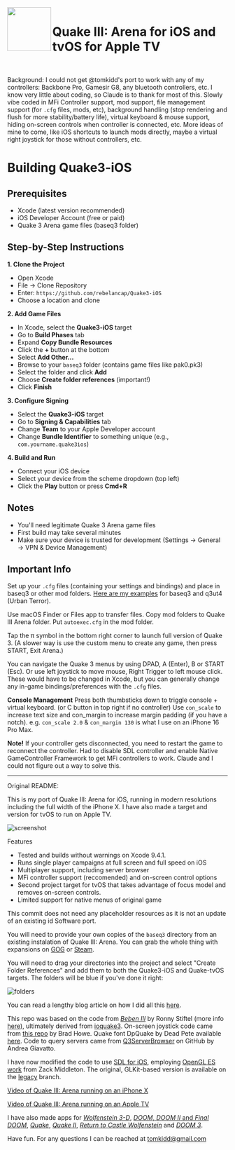 <img align="left" width="100" height="100" src="https://raw.githubusercontent.com/tomkidd/Quake3-iOS/master/icon_quake3.png">  

#  Quake III: Arena for iOS and tvOS for Apple TV

&nbsp;

Background: I could not get @tomkidd's port to work with any of my controllers: Backbone Pro, Gamesir G8, any bluetooth controllers, etc. I know very little about coding, so Claude is to thank for most of this. Slowly vibe coded in MFi Controller support, mod support, file management support (for `.cfg` files, mods, etc), background handling (stop rendering and flush for more stability/battery life), virtual keyboard & mouse support, hiding on-screen controls when controller is connected, etc. More ideas of mine to come, like iOS shortcuts to launch mods directly, maybe a virtual right joystick for those without controllers, etc.

# Building Quake3-iOS

## Prerequisites
- Xcode (latest version recommended)
- iOS Developer Account (free or paid)
- Quake 3 Arena game files (baseq3 folder)

## Step-by-Step Instructions

**1. Clone the Project**
- Open Xcode
- File → Clone Repository
- Enter: `https://github.com/rebelancap/Quake3-iOS`
- Choose a location and clone

**2. Add Game Files**
- In Xcode, select the **Quake3-iOS** target
- Go to **Build Phases** tab
- Expand **Copy Bundle Resources**
- Click the **+** button at the bottom
- Select **Add Other...**
- Browse to your `baseq3` folder (contains game files like pak0.pk3)
- Select the folder and click **Add**
- Choose **Create folder references** (important!)
- Click **Finish**

**3. Configure Signing**
- Select the **Quake3-iOS** target
- Go to **Signing & Capabilities** tab
- Change **Team** to your Apple Developer account
- Change **Bundle Identifier** to something unique (e.g., `com.yourname.quake3ios`)

**4. Build and Run**
- Connect your iOS device
- Select your device from the scheme dropdown (top left)
- Click the **Play** button or press **Cmd+R**

## Notes
- You'll need legitimate Quake 3 Arena game files
- First build may take several minutes
- Make sure your device is trusted for development (Settings → General → VPN & Device Management)

## Important Info

Set up your `.cfg` files (containing your settings and bindings) and place in baseq3 or other mod folders. [Here are my examples](https://github.com/rebelancap/Quake3-iOS/wiki/Configuration-Files-Examples) for baseq3 and q3ut4 (Urban Terror).

Use macOS Finder or Files app to transfer files. Copy mod folders to Quake III Arena folder. Put `autoexec.cfg` in the mod folder.

Tap the π symbol in the bottom right corner to launch full version of Quake 3. (A slower way is use the custom menu to create any game, then press START, Exit Arena.) 

You can navigate the Quake 3 menus by using DPAD, A (Enter), B or START (Esc). Or use left joystick to move mouse, Right Trigger to left mouse click. These would have to be changed in Xcode, but you can generally change any in-game bindings/preferences with the `.cfg` files. 

**Console Management**
Press both thumbsticks down to triggle console + virtual keyboard. (or C button in top right if no controller)
Use `con_scale` to increase text size and con_margin to increase margin padding (if you have a notch). e.g. `con_scale 2.0` & `con_margin 130` is what I use on an iPhone 16 Pro Max.

**Note!** If your controller gets disconnected, you need to restart the game to reconnect the controller. Had to disable SDL controller and enable Native GameController Framework to get MFi controllers to work. Claude and I could not figure out a way to solve this.

---

Original README:

This is my port of Quake III: Arena for iOS, running in modern resolutions including the full width of the iPhone X. I have also made a target and version for tvOS to run on Apple TV.

![screenshot](https://raw.githubusercontent.com/tomkidd/Quake3-iOS/master/ss_quake3.png)

Features

- Tested and builds without warnings on Xcode 9.4.1.
- Runs single player campaigns at full screen and full speed on iOS
- Multiplayer support, including server browser
- MFi controller support (reccomended) and on-screen control options
- Second project target for tvOS that takes advantage of focus model and removes on-screen controls.
- Limited support for native menus of original game

This commit does not need any placeholder resources as it is not an update of an existing id Software port. 

You will need to provide your own copies of the `baseq3` directory from an existing instalation of Quake III: Arena. You can grab the whole thing with expansions on [GOG](https://www.gog.com/game/quake_iii_gold) or [Steam](https://store.steampowered.com/app/2200/Quake_III_Arena/).

You will need to drag your directories into the project and select "Create Folder References" and add them to both the Quake3-iOS and Quake-tvOS targets. The folders will be blue if you've done it right:

![folders](https://raw.githubusercontent.com/tomkidd/Quake3-iOS/master/folders.png)

You can read a lengthy blog article on how I did all this [here](http://schnapple.com/quake-3-for-ios-and-tvos-for-apple-tv/).

This repo was based on the code from *[Beben III](https://itunes.apple.com/us/app/beben-iii/id771105890?mt=8)* by Ronny Stiftel (more info [here](http://www.mac-and-i.net/2013/12/beben-iii-openarenaquake-3-for-ios.html)), ultimately derived from [ioquake3](https://ioquake3.org/).  On-screen joystick code came from [this repo](https://github.com/bradhowes/Joystick) by Brad Howe. Quake font DpQuake by Dead Pete available [here](https://www.dafont.com/quake.font). Code to query servers came from [Q3ServerBrowser](https://github.com/andreagiavatto/Q3ServerBrowser) on GitHub by Andrea Giavatto.

I have now modified the code to use [SDL for iOS](https://www.libsdl.org/), employing [OpenGL ES work](https://github.com/zturtleman/ioq3/tree/opengles1) from Zack Middleton. The original, GLKit-based version is available on the [legacy](https://github.com/tomkidd/Quake3-iOS/tree/legacy) branch. 

[Video of Quake III: Arena running on an iPhone X](https://www.youtube.com/watch?v=4Fu1fmXtcvo)

[Video of Quake III: Arena running on an Apple TV](https://www.youtube.com/watch?v=ade-J3RYpsQ)

I have also made apps for [*Wolfenstein 3-D*](https://github.com/tomkidd/Wolf3D-iOS), [*DOOM*, *DOOM II* and *Final DOOM*](https://github.com/tomkidd/DOOM-iOS), [*Quake*](https://github.com/tomkidd/Quake-iOS), [*Quake II*](https://github.com/tomkidd/Quake2-iOS), [*Return to Castle Wolfenstein*](https://github.com/tomkidd/RTCW-iOS) and [*DOOM 3*](https://github.com/tomkidd/DOOM3-iOS).

Have fun. For any questions I can be reached at tomkidd@gmail.com
